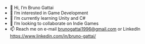 - 👋 Hi, I’m Bruno Gattai
- 👀 I’m interested in Game Development
- 🌱 I’m currently learning Unity and C#
- 💞️ I’m looking to collaborate on Indie Games
- 📫 Reach me on e-mail brunogattai1996@gmail.com or LinkedIn https://www.linkedin.com/in/bruno-gattai/
